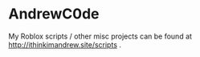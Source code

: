 # AndrewC0de
My Roblox scripts / other misc projects can be found at http://ithinkimandrew.site/scripts . 
